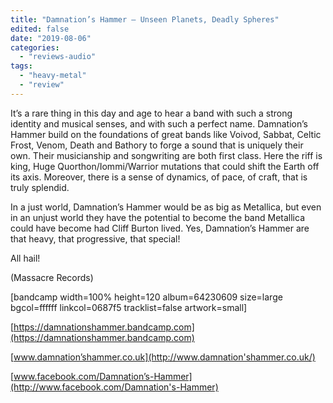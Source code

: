 ```yaml
---
title: "Damnation’s Hammer – Unseen Planets, Deadly Spheres"
edited: false
date: "2019-08-06"
categories:
  - "reviews-audio"
tags:
  - "heavy-metal"
  - "review"
---
```


It’s a rare thing in this day and age to hear a band with such a strong identity and musical senses, and with such a perfect name. Damnation’s Hammer build on the foundations of great bands like Voivod, Sabbat, Celtic Frost, Venom, Death and Bathory to forge a sound that is uniquely their own. Their musicianship and songwriting are both first class. Here the riff is king, Huge Quorthon/Iommi/Warrior mutations that could shift the Earth off its axis. Moreover, there is a sense of dynamics, of pace, of craft, that is truly splendid.

In a just world, Damnation’s Hammer would be as big as Metallica, but even in an unjust world they have the potential to become the band Metallica could have become had Cliff Burton lived. Yes, Damnation’s Hammer are that heavy, that progressive, that special!

All hail!

(Massacre Records)

\[bandcamp width=100% height=120 album=64230609 size=large bgcol=ffffff linkcol=0687f5 tracklist=false artwork=small\]

[https://damnationshammer.bandcamp.com](https://damnationshammer.bandcamp.com)

[www.damnation’shammer.co.uk](http://www.damnation'shammer.co.uk/)

[www.facebook.com/Damnation’s-Hammer](http://www.facebook.com/Damnation's-Hammer)
